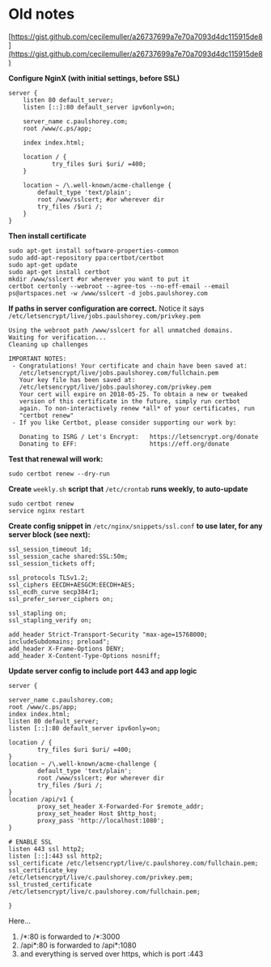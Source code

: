# Old notes

[https://gist.github.com/cecilemuller/a26737699a7e70a7093d4dc115915de8](https://gist.github.com/cecilemuller/a26737699a7e70a7093d4dc115915de8)

**Configure NginX \(with initial settings, before SSL\)**

```text
server {
    listen 80 default_server;
    listen [::]:80 default_server ipv6only=on;

    server_name c.paulshorey.com;
    root /www/c.ps/app;

    index index.html;

    location / {
            try_files $uri $uri/ =400;
    }

    location ~ /\.well-known/acme-challenge {
        default_type 'text/plain';
        root /www/sslcert; #or wherever dir
        try_files /$uri /;
    }
}
```

**Then install certificate**

```text
sudo apt-get install software-properties-common
sudo add-apt-repository ppa:certbot/certbot
sudo apt-get update
sudo apt-get install certbot
mkdir /www/sslcert #or wherever you want to put it
certbot certonly --webroot --agree-tos --no-eff-email --email ps@artspaces.net -w /www/sslcert -d jobs.paulshorey.com
```

**If paths in server configuration are correct.** Notice it says `/etc/letsencrypt/live/jobs.paulshorey.com/privkey.pem`

```text
Using the webroot path /www/sslcert for all unmatched domains.
Waiting for verification...
Cleaning up challenges

IMPORTANT NOTES:
 - Congratulations! Your certificate and chain have been saved at:
   /etc/letsencrypt/live/jobs.paulshorey.com/fullchain.pem
   Your key file has been saved at:
   /etc/letsencrypt/live/jobs.paulshorey.com/privkey.pem
   Your cert will expire on 2018-05-25. To obtain a new or tweaked
   version of this certificate in the future, simply run certbot
   again. To non-interactively renew *all* of your certificates, run
   "certbot renew"
 - If you like Certbot, please consider supporting our work by:

   Donating to ISRG / Let's Encrypt:   https://letsencrypt.org/donate
   Donating to EFF:                    https://eff.org/donate
```

**Test that renewal will work:**

```text
sudo certbot renew --dry-run
```

**Create** `weekly.sh` **script that** `/etc/crontab` **runs weekly, to auto-update**

```text
sudo certbot renew
service nginx restart
```

**Create config snippet in** `/etc/nginx/snippets/ssl.conf` **to use later, for any server block \(see next\):**

```text
ssl_session_timeout 1d;
ssl_session_cache shared:SSL:50m;
ssl_session_tickets off;

ssl_protocols TLSv1.2;
ssl_ciphers EECDH+AESGCM:EECDH+AES;
ssl_ecdh_curve secp384r1;
ssl_prefer_server_ciphers on;

ssl_stapling on;
ssl_stapling_verify on;

add_header Strict-Transport-Security "max-age=15768000; includeSubdomains; preload";
add_header X-Frame-Options DENY;
add_header X-Content-Type-Options nosniff;
```

**Update server config to include port 443 and app logic**

```text
server {

server_name c.paulshorey.com;
root /www/c.ps/app;
index index.html;
listen 80 default_server;
listen [::]:80 default_server ipv6only=on;

location / {
        try_files $uri $uri/ =400;
}
location ~ /\.well-known/acme-challenge {
        default_type 'text/plain';
        root /www/sslcert; #or wherever dir
        try_files /$uri /;
}
location /api/v1 {
        proxy_set_header X-Forwarded-For $remote_addr;
        proxy_set_header Host $http_host;
        proxy_pass 'http://localhost:1080';
}

# ENABLE SSL
listen 443 ssl http2;
listen [::]:443 ssl http2;
ssl_certificate /etc/letsencrypt/live/c.paulshorey.com/fullchain.pem;
ssl_certificate_key /etc/letsencrypt/live/c.paulshorey.com/privkey.pem;
ssl_trusted_certificate /etc/letsencrypt/live/c.paulshorey.com/fullchain.pem;

}
```

Here...

1. /\*:80 is forwarded to /\*:3000
2. /api\*:80 is forwarded to /api\*:1080
3. and everything is served over https, which is port :443

